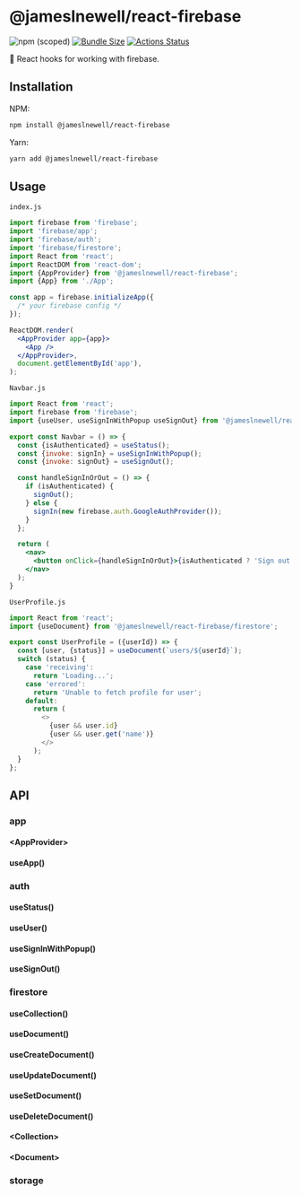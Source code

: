# @jameslnewell/react-firebase

![npm (scoped)](https://img.shields.io/npm/v/@jameslnewell/react-firebase.svg)
[![Bundle Size](https://badgen.net/bundlephobia/minzip/@jameslnewell/react-firebase)](https://bundlephobia.com/result?p=@jameslnewell/react-firebase)
[![Actions Status](https://github.com/jameslnewell/react/workflows/main/badge.svg)](https://github.com/jameslnewell/react/actions)

🎣 React hooks for working with firebase.

## Installation

NPM:

```bash
npm install @jameslnewell/react-firebase
```

Yarn:

```bash
yarn add @jameslnewell/react-firebase
```

## Usage

`index.js`

```jsx
import firebase from 'firebase';
import 'firebase/app';
import 'firebase/auth';
import 'firebase/firestore';
import React from 'react';
import ReactDOM from 'react-dom';
import {AppProvider} from '@jameslnewell/react-firebase';
import {App} from './App';

const app = firebase.initializeApp({
  /* your firebase config */
});

ReactDOM.render(
  <AppProvider app={app}>
    <App />
  </AppProvider>,
  document.getElementById('app'),
);
```

`Navbar.js`

```jsx
import React from 'react';
import firebase from 'firebase';
import {useUser, useSignInWithPopup useSignOut} from '@jameslnewell/react-firebase/auth';

export const Navbar = () => {
  const {isAuthenticated} = useStatus();
  const {invoke: signIn} = useSignInWithPopup();
  const {invoke: signOut} = useSignOut();

  const handleSignInOrOut = () => {
    if (isAuthenticated) {
      signOut();
    } else {
      signIn(new firebase.auth.GoogleAuthProvider());
    }
  };

  return (
    <nav>
      <button onClick={handleSignInOrOut}>{isAuthenticated ? 'Sign out' : Sign in}</button>
    </nav>
  );
}
```

`UserProfile.js`

```js
import React from 'react';
import {useDocument} from '@jameslnewell/react-firebase/firestore';

export const UserProfile = ({userId}) => {
  const [user, {status}] = useDocument(`users/${userId}`);
  switch (status) {
    case 'receiving':
      return 'Loading...';
    case 'errored':
      return 'Unable to fetch profile for user';
    default:
      return (
        <>
          {user && user.id}
          {user && user.get('name')}
        </>
      );
  }
};
```

## API

### app

#### &lt;AppProvider&gt;

#### useApp()

### auth

#### useStatus()

#### useUser()

#### useSignInWithPopup()

#### useSignOut()

### firestore

#### useCollection()

#### useDocument()

#### useCreateDocument()

#### useUpdateDocument()

#### useSetDocument()

#### useDeleteDocument()

#### &lt;Collection&gt;

#### &lt;Document&gt;

### storage
